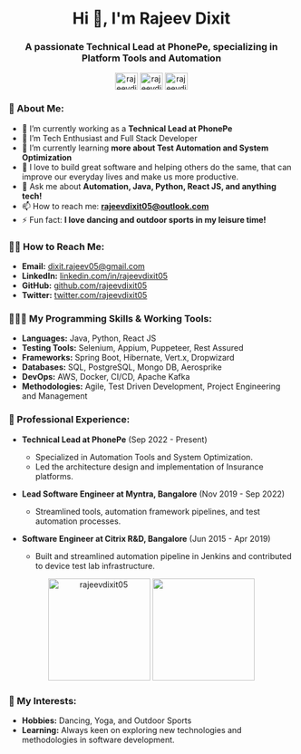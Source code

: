 <h1 align="center">Hi 👋, I'm Rajeev Dixit</h1>
<h3 align="center">A passionate Technical Lead at PhonePe, specializing in Platform Tools and Automation</h3>

<p align="center">
  <a href="https://linkedin.com/in/rajeevdixit05" target="blank"><img align="center" src="https://www.vectorlogo.zone/logos/linkedin/linkedin-icon.svg" alt="rajeevdixit05" height="30" width="40" /></a>
  <a href="https://github.com/rajeevdixit05" target="blank"><img align="center" src="https://www.vectorlogo.zone/logos/github/github-icon.svg" alt="rajeevdixit05" height="30" width="40" /></a>
  <a href="https://twitter.com/rajeevdixit05" target="blank"><img align="center" src="https://www.vectorlogo.zone/logos/twitter/twitter-official.svg" alt="rajeevdixit05" height="30" width="40" /></a>
</p>

### 👱 About Me:

- 🔭 I’m currently working as a **Technical Lead at PhonePe**
- 👀 I’m Tech Enthusiast and Full Stack Developer
- 🌱 I’m currently learning **more about Test Automation and System Optimization**
- 🌱 I love to build great software and helping others do the same, that can improve our everyday lives and make us more productive.
- 💬 Ask me about **Automation, Java, Python, React JS, and anything tech!**
- 📫 How to reach me: **rajeevdixit05@outlook.com**
- ⚡ Fun fact: **I love dancing and outdoor sports in my leisure time!**

### 🤙🏻 How to Reach Me:

- **Email:** [dixit.rajeev05@gmail.com](mailto:dixit.rajeev05@gmail.com)
- **LinkedIn:** [linkedin.com/in/rajeevdixit05](https://linkedin.com/in/rajeevdixit05)
- **GitHub:** [github.com/rajeevdixit05](https://github.com/rajeevdixit05)
- **Twitter:** [twitter.com/rajeevdixit05](https://twitter.com/rajeevdixit05)

### 🧑🏻‍💻 My Programming Skills & Working Tools:

- **Languages:** Java, Python, React JS
- **Testing Tools:** Selenium, Appium, Puppeteer, Rest Assured
- **Frameworks:** Spring Boot, Hibernate, Vert.x, Dropwizard
- **Databases:** SQL, PostgreSQL, Mongo DB, Aerosprike
- **DevOps:** AWS, Docker, CI/CD, Apache Kafka
- **Methodologies:** Agile, Test Driven Development, Project Engineering and Management

### 🔭 Professional Experience:

- **Technical Lead at PhonePe** (Sep 2022 - Present)
  - Specialized in Automation Tools and System Optimization.
  - Led the architecture design and implementation of Insurance platforms.

- **Lead Software Engineer at Myntra, Bangalore** (Nov 2019 - Sep 2022)
  - Streamlined tools, automation framework pipelines, and test automation processes.

- **Software Engineer at Citrix R&D, Bangalore** (Jun 2015 - Apr 2019)
  - Built and streamlined automation pipeline in Jenkins and contributed to device test lab infrastructure.

<div align="center">
  <img height="180em" src="https://github-readme-stats.vercel.app/api?username=rajeevdixit05&show_icons=true&locale=en" alt="rajeevdixit05" />
  <img height="180em" src="https://github-readme-stats.vercel.app/api/top-langs/?username=rajeevdixit05&layout=compact&langs_count=7" />
</div>

### 📖 My Interests:

- **Hobbies:** Dancing, Yoga, and Outdoor Sports
- **Learning:** Always keen on exploring new technologies and methodologies in software development.
